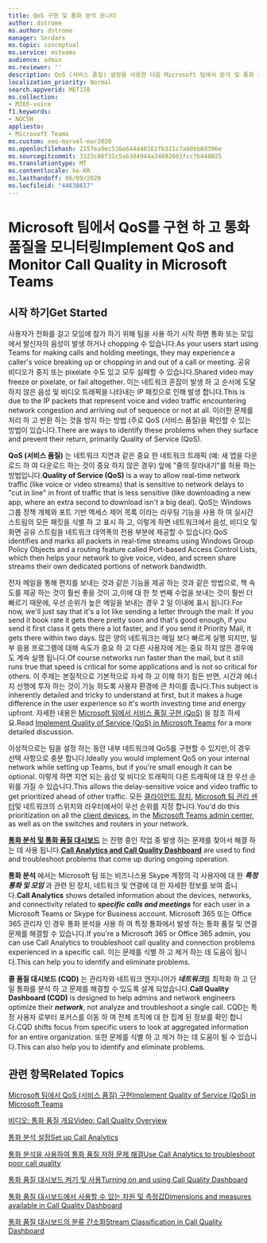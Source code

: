 ```yaml
---
title: QoS 구현 및 통화 분석 모니터
author: dstrome
ms.author: dstrome
manager: Serdars
ms.topic: conceptual
ms.service: msteams
audience: admin
ms.reviewer: ''
description: QoS (서비스 품질) 설정을 사용한 다음 Microsoft 팀에서 분석 및 통화 품질 대시보드를 호출 합니다.
localization_priority: Normal
search.appverid: MET150
ms.collection:
- M365-voice
f1.keywords:
- NOCSH
appliesto:
- Microsoft Teams
ms.custom: seo-marvel-mar2020
ms.openlocfilehash: 2157ea9ec536e644440161fb321c7a60bb8d396e
ms.sourcegitcommit: 3323c86f31c5ab304944a34892601fcc7b448025
ms.translationtype: MT
ms.contentlocale: ko-KR
ms.lasthandoff: 06/09/2020
ms.locfileid: "44638617"
---
```

# <a name="implement-qos-and-monitor-call-quality-in-microsoft-teams"></a><span data-ttu-id="8df1f-103">Microsoft 팀에서 QoS를 구현 하 고 통화 품질을 모니터링</span><span class="sxs-lookup"><span data-stu-id="8df1f-103">Implement QoS and Monitor Call Quality in Microsoft Teams</span></span>

## <a name="get-started"></a><span data-ttu-id="8df1f-104">시작 하기</span><span class="sxs-lookup"><span data-stu-id="8df1f-104">Get Started</span></span>

<span data-ttu-id="8df1f-105">사용자가 전화를 걸고 모임에 참가 하기 위해 팀을 사용 하기 시작 하면 통화 또는 모임에서 발신자의 음성이 발생 하거나 chopping 수 있습니다.</span><span class="sxs-lookup"><span data-stu-id="8df1f-105">As your users start using Teams for making calls and holding meetings, they may experience a caller's voice breaking up or chopping in and out of a call or meeting.</span></span> <span data-ttu-id="8df1f-106">공유 비디오가 중지 또는 pixelate 수도 있고 모두 실패할 수 있습니다.</span><span class="sxs-lookup"><span data-stu-id="8df1f-106">Shared video may freeze or pixelate, or fail altogether.</span></span> <span data-ttu-id="8df1f-107">이는 네트워크 혼잡이 발생 하 고 순서에 도달 하지 않은 음성 및 비디오 트래픽을 나타내는 IP 패킷으로 인해 발생 합니다.</span><span class="sxs-lookup"><span data-stu-id="8df1f-107">This is due to the IP packets that represent voice and video traffic encountering network congestion and arriving out of sequence or not at all.</span></span> <span data-ttu-id="8df1f-108">이러한 문제를 처리 하 고 반환 하는 것을 방지 하는 방법 (주로 QoS (서비스 품질)을 확인할 수 있는 방법이 있습니다.</span><span class="sxs-lookup"><span data-stu-id="8df1f-108">There are ways to identify these problems when they surface and prevent their return, primarily Quality of Service (QoS).</span></span>

<span data-ttu-id="8df1f-109">**QoS (서비스 품질)** 는 네트워크 지연과 같은 중요 한 네트워크 트래픽 (예: 새 앱을 다운로드 하 여 다운로드 하는 것이 중요 하지 않은 경우) 앞에 "줄의 잘라내기"를 허용 하는 방법입니다.</span><span class="sxs-lookup"><span data-stu-id="8df1f-109">**Quality of Service (QoS)** is a way to allow real-time network traffic (like voice or video streams) that is sensitive to network delays to "cut in line" in front of traffic that is less sensitive (like downloading a new app, where an extra second to download isn't a big deal).</span></span> <span data-ttu-id="8df1f-110">QoS는 Windows 그룹 정책 개체와 포트 기반 액세스 제어 목록 이라는 라우팅 기능을 사용 하 여 실시간 스트림의 모든 패킷을 식별 하 고 표시 하 고, 이렇게 하면 네트워크에서 음성, 비디오 및 화면 공유 스트림을 네트워크 대역폭의 전용 부분에 제공할 수 있습니다.</span><span class="sxs-lookup"><span data-stu-id="8df1f-110">QoS identifies and marks all packets in real-time streams using Windows Group Policy Objects and a routing feature called Port-based Access Control Lists, which then helps your network to give voice, video, and screen share streams their own dedicated portions of network bandwidth.</span></span>

 <span data-ttu-id="8df1f-111">전자 메일을 통해 편지를 보내는 것과 같은 기능을 제공 하는 것과 같은 방법으로, 책 속도를 제공 하는 것이 훨씬 좋을 것이 고,이에 대 한 첫 번째 수업을 보내는 것이 훨씬 더 빠르기 때문에, 우선 순위가 높은 메일을 보내는 경우 2 일 이내에 표시 됩니다.</span><span class="sxs-lookup"><span data-stu-id="8df1f-111">For now, we'll just say that it's a lot like sending a letter through the mail: If you send it book rate it gets there pretty soon and that's good enough, if you send it first class it gets there a lot faster, and if you send it Priority Mail, it gets there within two days.</span></span> <span data-ttu-id="8df1f-112">많은 양의 네트워크는 메일 보다 빠르게 실행 되지만, 일부 응용 프로그램에 대해 속도가 중요 하 고 다른 사용자에 게는 중요 하지 않은 경우에도 계속 실행 됩니다.</span><span class="sxs-lookup"><span data-stu-id="8df1f-112">Of course networks run faster than the mail, but it still runs true that speed is critical for some applications and is not so critical for others.</span></span> <span data-ttu-id="8df1f-113">이 주제는 본질적으로 기본적으로 자세 하 고 이해 하기 힘든 반면, 시간과 에너지 선행에 투자 하는 것이 가능 하도록 사용자 환경에 큰 차이를 줍니다.</span><span class="sxs-lookup"><span data-stu-id="8df1f-113">This subject is inherently detailed and tricky to understand at first, but it makes a huge difference in the user experience so it's worth investing time and energy upfront.</span></span> <span data-ttu-id="8df1f-114">자세한 내용은 [Microsoft 팀에서 서비스 품질 구현 (QoS)](QoS-in-Teams.md) 을 참조 하세요.</span><span class="sxs-lookup"><span data-stu-id="8df1f-114">Read [Implement Quality of Service (QoS) in Microsoft Teams](QoS-in-Teams.md) for a more detailed discussion.</span></span>

<span data-ttu-id="8df1f-115">이상적으로는 팀을 설정 하는 동안 내부 네트워크에 QoS를 구현할 수 있지만,이 경우 선택 사항으로 충분 합니다.</span><span class="sxs-lookup"><span data-stu-id="8df1f-115">Ideally you would implement QoS on your internal network while setting up Teams, but if you're small enough it can be optional.</span></span> <span data-ttu-id="8df1f-116">이렇게 하면 지연 되는 음성 및 비디오 트래픽이 다른 트래픽에 대 한 우선 순위를 가질 수 있습니다.</span><span class="sxs-lookup"><span data-stu-id="8df1f-116">This allows the delay-sensitive voice and video traffic to get prioritized ahead of other traffic.</span></span> <span data-ttu-id="8df1f-117">모든 [클라이언트 장치](QoS-in-Teams-clients.md), [Microsoft 팀 관리 센터](meeting-settings-in-teams.md#set-how-you-want-to-handle-real-time-media-traffic-for-teams-meetings)및 네트워크의 스위치와 라우터에서이 우선 순위를 지정 합니다.</span><span class="sxs-lookup"><span data-stu-id="8df1f-117">You'd do this prioritization on all the [client devices](QoS-in-Teams-clients.md), in the [Microsoft Teams admin center](meeting-settings-in-teams.md#set-how-you-want-to-handle-real-time-media-traffic-for-teams-meetings), as well as on the switches and routers in your network.</span></span>

<span data-ttu-id="8df1f-118">[**통화 분석 및 통화 품질 대시보드**](difference-between-call-analytics-and-call-quality-dashboard.md) 는 진행 중인 작업 중 발생 하는 문제를 찾아서 해결 하는 데 사용 됩니다.</span><span class="sxs-lookup"><span data-stu-id="8df1f-118">[**Call Analytics and Call Quality Dashboard**](difference-between-call-analytics-and-call-quality-dashboard.md) are used to find and troubleshoot problems that come up during ongoing operation.</span></span>  

<span data-ttu-id="8df1f-119">**통화 분석** 에서는 Microsoft 팀 또는 비즈니스용 Skype 계정의 각 사용자에 대 한 ***특정 통화 및 모임*** 과 관련 된 장치, 네트워크 및 연결에 대 한 자세한 정보를 보여 줍니다.</span><span class="sxs-lookup"><span data-stu-id="8df1f-119">**Call Analytics** shows detailed information about the devices, networks, and connectivity related to  ***specific calls and meetings*** for each user in a Microsoft Teams or Skype for Business account.</span></span> <span data-ttu-id="8df1f-120">Microsoft 365 또는 Office 365 관리자 인 경우 통화 분석을 사용 하 여 특정 통화에서 발생 하는 통화 품질 및 연결 문제를 해결할 수 있습니다.</span><span class="sxs-lookup"><span data-stu-id="8df1f-120">If you're a Microsoft 365 or Office 365 admin, you can use Call Analytics to troubleshoot call quality and connection problems experienced in a specific call.</span></span> <span data-ttu-id="8df1f-121">이는 문제를 식별 하 고 제거 하는 데 도움이 됩니다.</span><span class="sxs-lookup"><span data-stu-id="8df1f-121">This can help you to identify and eliminate problems.</span></span>

<span data-ttu-id="8df1f-122">**콜 품질 대시보드 (CQD)** 는 관리자와 네트워크 엔지니어가 ***네트워크***를 최적화 하 고 단일 통화를 분석 하 고 문제를 해결할 수 있도록 설계 되었습니다.</span><span class="sxs-lookup"><span data-stu-id="8df1f-122">**Call Quality Dashboard (CQD)** is designed to help admins and network engineers optimize their ***network***, not analyze and troubleshoot a single call.</span></span> <span data-ttu-id="8df1f-123">CQD는 특정 사용자 로부터 포커스를 이동 하 여 전체 조직에 대 한 집계 된 정보를 확인 합니다.</span><span class="sxs-lookup"><span data-stu-id="8df1f-123">CQD shifts focus from specific users to look at aggregated information for an entire organization.</span></span> <span data-ttu-id="8df1f-124">또한 문제를 식별 하 고 제거 하는 데 도움이 될 수 있습니다.</span><span class="sxs-lookup"><span data-stu-id="8df1f-124">This can also help you to identify and eliminate problems.</span></span>

## <a name="related-topics"></a><span data-ttu-id="8df1f-125">관련 항목</span><span class="sxs-lookup"><span data-stu-id="8df1f-125">Related Topics</span></span>

[<span data-ttu-id="8df1f-126">Microsoft 팀에서 QoS (서비스 품질) 구현</span><span class="sxs-lookup"><span data-stu-id="8df1f-126">Implement Quality of Service (QoS) in Microsoft Teams</span></span>](QoS-in-Teams.md)

[<span data-ttu-id="8df1f-127">비디오: 통화 품질 개요</span><span class="sxs-lookup"><span data-stu-id="8df1f-127">Video: Call Quality Overview</span></span>](https://aka.ms/teams-quality)

[<span data-ttu-id="8df1f-128">통화 분석 설정</span><span class="sxs-lookup"><span data-stu-id="8df1f-128">Set up Call Analytics</span></span>](set-up-call-analytics.md)

[<span data-ttu-id="8df1f-129">통화 분석을 사용하여 통화 품질 저하 문제 해결</span><span class="sxs-lookup"><span data-stu-id="8df1f-129">Use Call Analytics to troubleshoot poor call quality</span></span>](use-call-analytics-to-troubleshoot-poor-call-quality.md)

[<span data-ttu-id="8df1f-130">통화 품질 대시보드 켜기 및 사용</span><span class="sxs-lookup"><span data-stu-id="8df1f-130">Turning on and using Call Quality Dashboard</span></span>](turning-on-and-using-call-quality-dashboard.md)

[<span data-ttu-id="8df1f-131">통화 품질 대시보드에서 사용할 수 있는 차원 및 측정값</span><span class="sxs-lookup"><span data-stu-id="8df1f-131">Dimensions and measures available in Call Quality Dashboard</span></span>](dimensions-and-measures-available-in-call-quality-dashboard.md)

[<span data-ttu-id="8df1f-132">통화 품질 대시보드의 분류 간소화</span><span class="sxs-lookup"><span data-stu-id="8df1f-132">Stream Classification in Call Quality Dashboard</span></span>](stream-classification-in-call-quality-dashboard.md)
